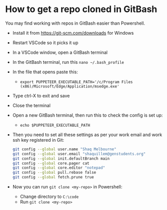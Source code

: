 # How to get a repo cloned in GitBash

You may find working with repos in GitBash easier than Powershell.

- Install it from <https://git-scm.com/downloads> for Windows
- Restart VSCode so it picks it up
- In a VSCode window, open a GitBash terminal
- In the GitBash terminal, run this `nano ~/.bash_profile`
- In the file that opens paste this:
    - `export PUPPETEER_EXECUTABLE_PATH='/c/Program Files (x86)/Microsoft/Edge/Application/msedge.exe'`
- Type ctrl-X to exit and save
- Close the terminal
- Open a new GitBash terminal, then run this to check the config is set up:
    - `echo $PUPPETEER_EXECUTABLE_PATH`
- Then you need to set all these settings as per your work email and work ssh key registered in Git:

    ```bash
    git config --global user.name "Shaq Melbourne"
    git config --global user.email "shaquillem@genstudents.org"
    git config --global init.defaultBranch main
    git config --global core.pager cat
    git config --global core.editor "notepad"
    git config --global pull.rebase false
    git config --global fetch.prune true
    ```

- Now you can run `git clone <my-repo>` in Powershell:
    - Change directory to `C:\code`
    - Run `git clone <my-repo>`
